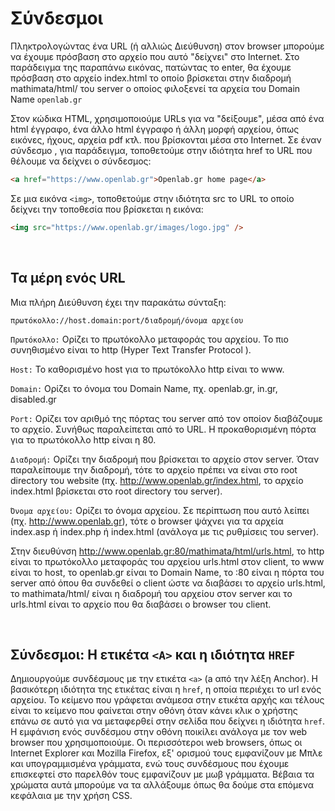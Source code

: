 # Σύνδεσμοι

Πληκτρολογώντας ένα URL (ή αλλιώς Διεύθυνση) στον browser μπορούμε να έχουμε πρόσβαση στο αρχείο που αυτό "δείχνει" στο Internet. Στο παράδειγμα της παραπάνω εικόνας, πατώντας το enter, θα έχουμε πρόσβαση στο αρχείο index.html το οποίο βρίσκεται στην διαδρομή mathimata/html/ του server ο οποίος φιλοξενεί τα αρχεία του Domain Name `openlab.gr`

Στον κώδικα HTML, χρησιμοποιούμε URLs για να "δείξουμε", μέσα από ένα html έγγραφο, ένα άλλο html έγγραφο ή άλλη μορφή αρχείου, όπως εικόνες, ήχους, αρχεία pdf κτλ. που βρίσκονται μέσα στο Internet. Σε έναν σύνδεσμο <a>, για παράδειγμα, τοποθετούμε στην ιδιότητα href το URL που θέλουμε να δείχνει ο σύνδεσμος:

```html
<a href="https://www.openlab.gr">Openlab.gr home page</a>
```

Σε μια εικόνα `<img>`, τοποθετούμε στην ιδιότητα src το URL το οποίο δείχνει την τοποθεσία που βρίσκεται η εικόνα:

```html
<img src="https://www.openlab.gr/images/logo.jpg" />
```

<br>

## Τα μέρη ενός URL

Μια πλήρη Διεύθυνση έχει την παρακάτω σύνταξη:

```
πρωτόκολλο://host.domain:port/διαδρομή/όνομα αρχείου
```

```Πρωτόκολλο:``` Ορίζει το πρωτόκολλο μεταφοράς του αρχείου. Το πιο συνηθισμένο είναι το http (Hyper Text Transfer Protocol ).

```Host:``` Το καθορισμένο host για το πρωτόκολλο http είναι το www.

```Domain:``` Ορίζει το όνομα του Domain Name, πχ. openlab.gr, in.gr, disabled.gr

```Port:``` Ορίζει τον αριθμό της πόρτας του server από τον οποίον διαβάζουμε το αρχείο. Συνήθως παραλείπεται από το URL. Η προκαθορισμένη πόρτα για το πρωτόκολλο http είναι η 80.

```Διαδρομή:``` Ορίζει την διαδρομή που βρίσκεται το αρχείο στον server. Όταν παραλείπουμε την διαδρομή, τότε το αρχείο πρέπει να είναι στο root directory του website (πχ. http://www.openlab.gr/index.html, το αρχείο index.html βρίσκεται στο root directory του server).

```Όνομα αρχείου:``` Ορίζει το όνομα αρχείου. Σε περίπτωση που αυτό λείπει (πχ. http://www.openlab.gr), τότε ο browser ψάχνει για τα αρχεία index.asp ή index.php ή index.html (ανάλογα με τις ρυθμίσεις του server).

Στην διευθύνση http://www.openlab.gr:80/mathimata/html/urls.html, το http είναι το πρωτόκολλο μεταφοράς του αρχείου urls.html στον client, το www είναι το host, το openlab.gr είναι το Domain Name, το :80 είναι η πόρτα του server από όπου θα συνδεθεί ο client ώστε να διαβάσει το αρχείο urls.html, το mathimata/html/ είναι η διαδρομή του αρχείου στον server και το urls.html είναι το αρχείο που θα διαβάσει ο browser του client.

<br>

## Σύνδεσμοι: Η ετικέτα `<A>` και η ιδιότητα `HREF`

Δημιουργούμε συνδέσμους με την ετικέτα `<a>` (a από την λέξη Anchor). Η βασικότερη ιδιότητα της ετικέτας είναι η `href`, η οποία περιέχει το url ενός αρχείου. Το κείμενο που γράφεται ανάμεσα στην ετικέτα αρχής και τέλους είναι το κείμενο που φαίνεται στην οθόνη όταν κάνει κλικ ο χρήστης επάνω σε αυτό για να μεταφερθεί στην σελίδα που δείχνει η ιδιότητα `href`. Η εμφάνιση ενός συνδέσμου στην οθόνη ποικίλει ανάλογα με τον web browser που χρησιμοποιούμε. Οι περισσότεροι web browsers, όπως οι Internet Explorer και Mozilla Firefox, εξ' ορισμού τους εμφανίζουν με Μπλε και υπογραμμισμένα γράμματα, ενώ τους συνδέσμους που έχουμε επισκεφτεί στο παρελθόν τους εμφανίζουν με μωβ γράμματα. Βέβαια τα χρώματα αυτά μπορούμε να τα αλλάξουμε όπως θα δούμε στα επόμενα κεφάλαια με την χρήση CSS.
